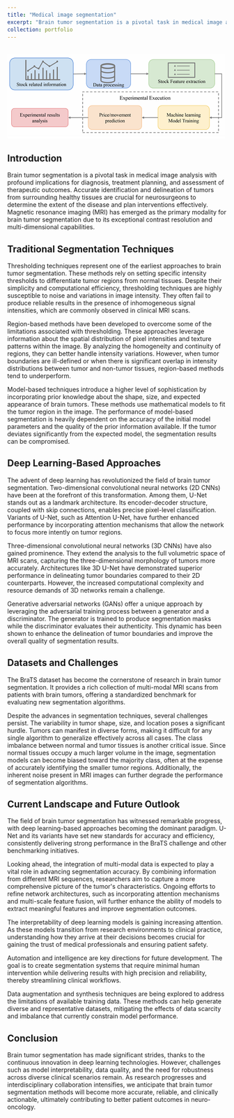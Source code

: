 ```yaml
---
title: "Medical image segmentation"
excerpt: "Brain tumor segmentation is a pivotal task in medical image analysis with profound implications for diagnosis, treatment planning, and assessment of therapeutic outcomes. Accurate identification and delineation of tumors from surrounding healthy tissues are crucial for neurosurgeons to determine the extent of the disease and plan interventions effectively. Magnetic resonance imaging (MRI) has emerged as the primary modality for brain tumor segmentation due to its exceptional contrast resolution and multi-dimensional capabilities.<br/><img src='/images/Quant.png'>"
collection: portfolio
---
```



<br/><img src='/images/Quant.png'>
## Introduction

Brain tumor segmentation is a pivotal task in medical image analysis with profound implications for diagnosis, treatment planning, and assessment of therapeutic outcomes. Accurate identification and delineation of tumors from surrounding healthy tissues are crucial for neurosurgeons to determine the extent of the disease and plan interventions effectively. Magnetic resonance imaging (MRI) has emerged as the primary modality for brain tumor segmentation due to its exceptional contrast resolution and multi-dimensional capabilities.

## Traditional Segmentation Techniques

Thresholding techniques represent one of the earliest approaches to brain tumor segmentation. These methods rely on setting specific intensity thresholds to differentiate tumor regions from normal tissues. Despite their simplicity and computational efficiency, thresholding techniques are highly susceptible to noise and variations in image intensity. They often fail to produce reliable results in the presence of inhomogeneous signal intensities, which are commonly observed in clinical MRI scans.

Region-based methods have been developed to overcome some of the limitations associated with thresholding. These approaches leverage information about the spatial distribution of pixel intensities and texture patterns within the image. By analyzing the homogeneity and continuity of regions, they can better handle intensity variations. However, when tumor boundaries are ill-defined or when there is significant overlap in intensity distributions between tumor and non-tumor tissues, region-based methods tend to underperform.

Model-based techniques introduce a higher level of sophistication by incorporating prior knowledge about the shape, size, and expected appearance of brain tumors. These methods use mathematical models to fit the tumor region in the image. The performance of model-based segmentation is heavily dependent on the accuracy of the initial model parameters and the quality of the prior information available. If the tumor deviates significantly from the expected model, the segmentation results can be compromised.

## Deep Learning-Based Approaches

The advent of deep learning has revolutionized the field of brain tumor segmentation. Two-dimensional convolutional neural networks (2D CNNs) have been at the forefront of this transformation. Among them, U-Net stands out as a landmark architecture. Its encoder-decoder structure, coupled with skip connections, enables precise pixel-level classification. Variants of U-Net, such as Attention U-Net, have further enhanced performance by incorporating attention mechanisms that allow the network to focus more intently on tumor regions.

Three-dimensional convolutional neural networks (3D CNNs) have also gained prominence. They extend the analysis to the full volumetric space of MRI scans, capturing the three-dimensional morphology of tumors more accurately. Architectures like 3D U-Net have demonstrated superior performance in delineating tumor boundaries compared to their 2D counterparts. However, the increased computational complexity and resource demands of 3D networks remain a challenge.

Generative adversarial networks (GANs) offer a unique approach by leveraging the adversarial training process between a generator and a discriminator. The generator is trained to produce segmentation masks while the discriminator evaluates their authenticity. This dynamic has been shown to enhance the delineation of tumor boundaries and improve the overall quality of segmentation results.

## Datasets and Challenges

The BraTS dataset has become the cornerstone of research in brain tumor segmentation. It provides a rich collection of multi-modal MRI scans from patients with brain tumors, offering a standardized benchmark for evaluating new segmentation algorithms.

Despite the advances in segmentation techniques, several challenges persist. The variability in tumor shape, size, and location poses a significant hurdle. Tumors can manifest in diverse forms, making it difficult for any single algorithm to generalize effectively across all cases. The class imbalance between normal and tumor tissues is another critical issue. Since normal tissues occupy a much larger volume in the image, segmentation models can become biased toward the majority class, often at the expense of accurately identifying the smaller tumor regions. Additionally, the inherent noise present in MRI images can further degrade the performance of segmentation algorithms.

## Current Landscape and Future Outlook

The field of brain tumor segmentation has witnessed remarkable progress, with deep learning-based approaches becoming the dominant paradigm. U-Net and its variants have set new standards for accuracy and efficiency, consistently delivering strong performance in the BraTS challenge and other benchmarking initiatives.

Looking ahead, the integration of multi-modal data is expected to play a vital role in advancing segmentation accuracy. By combining information from different MRI sequences, researchers aim to capture a more comprehensive picture of the tumor's characteristics. Ongoing efforts to refine network architectures, such as incorporating attention mechanisms and multi-scale feature fusion, will further enhance the ability of models to extract meaningful features and improve segmentation outcomes.

The interpretability of deep learning models is gaining increasing attention. As these models transition from research environments to clinical practice, understanding how they arrive at their decisions becomes crucial for gaining the trust of medical professionals and ensuring patient safety.

Automation and intelligence are key directions for future development. The goal is to create segmentation systems that require minimal human intervention while delivering results with high precision and reliability, thereby streamlining clinical workflows.

Data augmentation and synthesis techniques are being explored to address the limitations of available training data. These methods can help generate diverse and representative datasets, mitigating the effects of data scarcity and imbalance that currently constrain model performance.

## Conclusion

Brain tumor segmentation has made significant strides, thanks to the continuous innovation in deep learning technologies. However, challenges such as model interpretability, data quality, and the need for robustness across diverse clinical scenarios remain. As research progresses and interdisciplinary collaboration intensifies, we anticipate that brain tumor segmentation methods will become more accurate, reliable, and clinically actionable, ultimately contributing to better patient outcomes in neuro-oncology.
